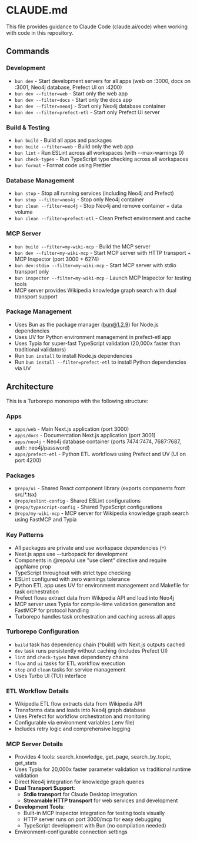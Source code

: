 # CLAUDE.md

This file provides guidance to Claude Code (claude.ai/code) when working with code in this repository.

## Commands

### Development
- `bun dev` - Start development servers for all apps (web on :3000, docs on :3001, Neo4j database, Prefect UI on :4200)
- `bun dev --filter=web` - Start only the web app
- `bun dev --filter=docs` - Start only the docs app
- `bun dev --filter=neo4j` - Start only Neo4j database container
- `bun dev --filter=prefect-etl` - Start only Prefect UI server

### Build & Testing  
- `bun build` - Build all apps and packages
- `bun build --filter=web` - Build only the web app
- `bun lint` - Run ESLint across all workspaces (with --max-warnings 0)
- `bun check-types` - Run TypeScript type checking across all workspaces
- `bun format` - Format code using Prettier


### Database Management
- `bun stop` - Stop all running services (including Neo4j and Prefect)
- `bun stop --filter=neo4j` - Stop only Neo4j container
- `bun clean --filter=neo4j` - Stop Neo4j and remove container + data volume
- `bun clean --filter=prefect-etl` - Clean Prefect environment and cache

### MCP Server
- `bun build --filter=my-wiki-mcp` - Build the MCP server
- `bun dev --filter=my-wiki-mcp` - Start MCP server with HTTP transport + MCP Inspector (port 3000 + 6274)
- `bun dev:stdio --filter=my-wiki-mcp` - Start MCP server with stdio transport only
- `bun inspector --filter=my-wiki-mcp` - Launch MCP Inspector for testing tools
- MCP server provides Wikipedia knowledge graph search with dual transport support

### Package Management
- Uses Bun as the package manager (bun@1.2.9) for Node.js dependencies
- Uses UV for Python environment management in prefect-etl app
- Uses Typia for super-fast TypeScript validation (20,000x faster than traditional validators)
- Run `bun install` to install Node.js dependencies
- Run `bun install --filter=prefect-etl` to install Python dependencies via UV

## Architecture

This is a Turborepo monorepo with the following structure:

### Apps
- `apps/web` - Main Next.js application (port 3000)
- `apps/docs` - Documentation Next.js application (port 3001)  
- `apps/neo4j` - Neo4j database container (ports 7474:7474, 7687:7687, auth: neo4j/password)
- `apps/prefect-etl` - Python ETL workflows using Prefect and UV (UI on port 4200)

### Packages
- `@repo/ui` - Shared React component library (exports components from src/*.tsx)
- `@repo/eslint-config` - Shared ESLint configurations
- `@repo/typescript-config` - Shared TypeScript configurations
- `@repo/my-wiki-mcp` - MCP server for Wikipedia knowledge graph search using FastMCP and Typia

### Key Patterns
- All packages are private and use workspace dependencies (`*`)
- Next.js apps use --turbopack for development
- Components in @repo/ui use "use client" directive and require appName prop
- TypeScript throughout with strict type checking
- ESLint configured with zero warnings tolerance
- Python ETL app uses UV for environment management and Makefile for task orchestration
- Prefect flows extract data from Wikipedia API and load into Neo4j
- MCP server uses Typia for compile-time validation generation and FastMCP for protocol handling
- Turborepo handles task orchestration and caching across all apps

### Turborepo Configuration
- `build` task has dependency chain (^build) with Next.js outputs cached
- `dev` task runs persistently without caching (includes Prefect UI)
- `lint` and `check-types` have dependency chains
- `flow` and `ui` tasks for ETL workflow execution
- `stop` and `clean` tasks for service management
- Uses Turbo UI (TUI) interface

### ETL Workflow Details
- Wikipedia ETL flow extracts data from Wikipedia API
- Transforms data and loads into Neo4j graph database
- Uses Prefect for workflow orchestration and monitoring
- Configurable via environment variables (.env file)
- Includes retry logic and comprehensive logging

### MCP Server Details
- Provides 4 tools: search_knowledge, get_page, search_by_topic, get_stats
- Uses Typia for 20,000x faster parameter validation vs traditional runtime validation
- Direct Neo4j integration for knowledge graph queries
- **Dual Transport Support**:
  - **Stdio transport** for Claude Desktop integration
  - **Streamable HTTP transport** for web services and development
- **Development Tools**:
  - Built-in MCP Inspector integration for testing tools visually
  - HTTP server runs on port 3000/mcp for easy debugging
  - TypeScript development with Bun (no compilation needed)
- Environment-configurable connection settings
